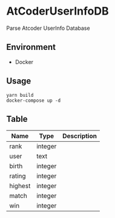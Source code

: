 # AtCoderUserInfoDB

Parse Atcoder UserInfo Database 

## Environment
* Docker

## Usage
```
yarn build
docker-compose up -d
```

## Table
| Name 	| Type 	| Description 	|
|-	|-	|-	|
| rank 	| integer	|  	|
| user 	| text 	|  	|
| birth 	|  integer	|  	|
| rating 	|  integer	|  	|
| highest 	|  integer	|  	|
| match 	| integer 	|  	|
| win 	| integer 	|  	|